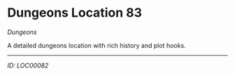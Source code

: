 # Dungeons Location 83

*Dungeons*

A detailed dungeons location with rich history and plot hooks.

---
*ID: LOC00082*